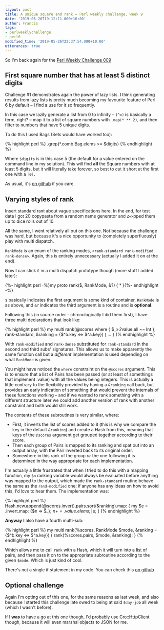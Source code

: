 ```yaml
---
layout: post
title: A unique square and rank – Perl weekly challenge, week 9
date: '2019-05-26T19:12:11.000+10:00'
author: Francis
tags:
- perlweeklychallenge
- perl6
modified_time: '2019-05-26T22:37:54.000+10:00'
utterances: true
---
```


So I'm back again for the [Perl Weekly Challenge
009](https://perlweeklychallenge.org/blog/perl-weekly-challenge-009/)

## First square number that has at least 5 distinct digits

Challenge #1 demonstrates again the power of lazy lists. I think generating
results from lazy lists is pretty much becoming my favourite feature of Perl 6
by default – I find a use for it so frequently.

In this case we lazily generate a list from 0 to infinity – `(^∞)` is basically
a term, right? – map it to a list of square numbers with `.map(* ** 2)`, and
then filter to numbers that have 5 unique digits.

To do this I used Bags (Sets would have worked too):

{% highlight perl %}
.grep(*.comb.Bag.elems >= $digits)
{% endhighlight %}

Where `$digits` is in this case 5 (the default for a value entered on the
command line in my solution). This will find **all** the Square numbers with at
least 5 digits, but it will literally take forever, so best to cut it short at
the first one with a `[0]`.

As usual, it's [on
github](https://github.com/fjwhittle/perlweeklychallenge-club/blob/master/challenge-009/fjwhittle/perl6/ch-1.p6)
if you care.

## Varying styles of rank

Insert standard rant about vague specifications here. In the end, for test data
I got 20 copypasta from a random name generator and `Z=>`pped them up to dice
rolls out of 10.

All the same, I went relatively all out on this one. Not because the challenge
was hard, but because it's a nice opportunity to (completely superfluously) play
with multi dispatch.

`RankMode` is an enum of the ranking modes, `<rank-standard rank-modified
rank-dense>`. Again, this is entirely unnecessary (actually I added it on at the
end).

Now I can stick it in a multi dispatch prototype though (more stuff I added
later):

{%- highlight perl -%}my proto rank($, RankMode, &?) { * }{%- endhighlight -%}

`$` basically indicates the first argument is some kind of container, `RankMode`
is as above, and `&?` indicates the third argument is a routine and is
**optional**.

Following this (in source order - chronologically I did them first), I have
three multi declarations that look like:

{% highlight perl %}
my multi rank(@scores where { $_».?value.all ~~ Int },
              rank-standard,
              &ranking = {$^b.key <=> $^a.key}) { ... }
{% endhighlight %}

With `rank-modified` and `rank-dense` substituted for `rank-standard` in the
second and third subs' signatures. This allows us to make apparently the same
function call but a *different* implementation is used depending on what
`RankMode` is given.

You might have noticed the `where` constraint on the `@scores` argument. This is
to ensure that a list of Pairs has been passed (or at least of somethings that
implement .value) with all the values being integers.  This is actually a little
contrary to the flexibility provided by having a `&ranking` call back, but
provides an early indication of something that would prevent the internals of
these functions working – and if we wanted to rank something with a different
structure later we could add another version of rank with another constraint and
both would still work.

The contents of these subroutines is very similar, where:
+ First, it inverts the list of scores added to it (this is why we compare the
  key in the default `&ranking`) and create a Hash from this, meaning that keys of
  the `@scores` argument get grouped together according to their score.
+ Then each group of Pairs is mapped to its ranking and spat out into an output
  array, with the Pair inverted back to its original order.
+ Somewhere in this rank of the group *or* the one following it is determined in
  the way appropriate for each implementation.

I'm actually a little frustrated that when I tried to do this with a mapping
function, my `$n` ranking variable would always be evaluated before anything was
mapped to the output, which made the `rank-standard` routine behave the same as
the `rand-modified` one; if anyone has any ideas on how to avoid this, I'd love
to hear them. The implementation was:

{% highlight perl %}
Hash.new.append(@scores.invert).pairs.sort(&ranking).map: {
  my $e = .invert.map: {$n => $_};
  $n += .value.elems;
  |$e;
}
{% endhighlight %}

**Anyway** I also have a fourth multi-sub:

{% highlight perl %}
my multi rank(%scores, RankMode $mode, &ranking = {$^b.key <=> $^a.key}) {
  rank(%scores.pairs, $mode, &ranking);
}
{% endhighlight %}

Which allows me to call `rank` with a Hash, which it will turn into a list of
pairs, and then pass it on to the appropriate subroutine according to the given
`$mode`. Which is just kind of cool.

There's not a single if statement in my code.  You can check this [on
github](https://github.com/fjwhittle/perlweeklychallenge-club/blob/master/challenge-009/fjwhittle/perl6/ch-2.p6)

## Optional challenge

Again I'm opting out of this one, for the same reasons as last week, and also
because I started this challenge late owed to being at said `$day-job` all week
(which I wasn't before).

If I **was** to have a go at this one though, I'd probably use
[Cro::HttpClient](https://cro.services/docs/reference/cro-http-client) though,
because it will even marshal objects to JSON for me.
